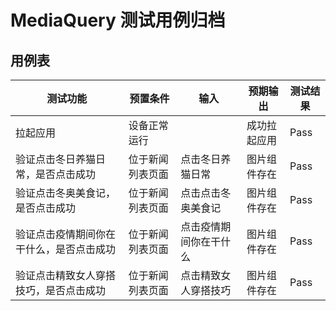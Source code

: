 # MediaQuery 测试用例归档

## 用例表

|测试功能|预置条件|输入|预期输出|测试结果|
|--------------------------------|--------------------------------|--------------------------------|--------------------------------|--------------------------------|
|拉起应用|	设备正常运行|		|成功拉起应用|Pass|
|验证点击冬日养猫日常，是否点击成功|	位于新闻列表页面|   点击冬日养猫日常|   图片组件存在|Pass|
|验证点击冬奥美食记，是否点击成功|	位于新闻列表页面|   点击点击冬奥美食记|   图片组件存在|Pass|
|验证点击疫情期间你在干什么，是否点击成功|	位于新闻列表页面|   点击疫情期间你在干什么|   图片组件存在|Pass|
|验证点击精致女人穿搭技巧，是否点击成功|	位于新闻列表页面|   点击精致女人穿搭技巧|   图片组件存在|Pass|